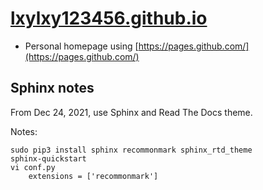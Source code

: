 # [lxylxy123456.github.io](https://lxylxy123456.github.io)
* Personal homepage using [https://pages.github.com/](https://pages.github.com/)

## Sphinx notes
From Dec 24, 2021, use Sphinx and Read The Docs theme.

Notes:
```
sudo pip3 install sphinx recommonmark sphinx_rtd_theme
sphinx-quickstart
vi conf.py
	extensions = ['recommonmark']
```

